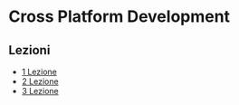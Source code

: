 # Cross Platform Development 

## Lezioni

- [1 Lezione](1_Lezione)
- [2 Lezione](2_lezione)
- [3 Lezione](3_lezione)